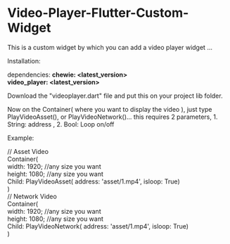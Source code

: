 # Video-Player-Flutter-Custom-Widget
 This is a custom widget by which you can add a video player widget ...   


Installation:  

dependencies:
  __chewie: <latest_version>   
  video_player: <latest_version>__




Download the "videoplayer.dart" file and put this on your project lib folder.  

Now on the Container( where you want to display the video ), just type PlayVideoAsset(), or PlayVideoNetwork()... this requires 2 parameters, 1. String: address , 2. Bool: Loop on/off  
  
Example:  
  

// Asset Video  
Container(  
    width: 1920;  //any size you want  
    height: 1080;  //any size you want  
    Child: PlayVideoAsset( address: 'asset/1.mp4', isloop: True)  
)  
// Network Video  
Container(  
    width: 1920;  //any size you want  
    height: 1080;  //any size you want  
    Child: PlayVideoNetwork( address: 'asset/1.mp4', isloop: True)  
)
